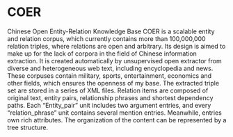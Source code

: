 # COER
Chinese Open Entity-Relation Knowledge Base
COER is a scalable entity and relation corpus, which currently contains more than 100,000,000 relation triples, where relations are open and arbitrary. Its design is aimed to make up for the lack of corpora in the field of Chinese information extraction. 
It is created automatically by unsupervised open extractor from diverse and heterogeneous web text, including encyclopedia and news. These corpuses contain military, sports, entertainment, economics and other fields, which ensures the openness of my base.
The extracted triple set are stored in a series of XML files. Relation items are composed of original text, entity pairs, relationship phrases and shortest dependency paths. Each “Entity_pair” unit includes two argument entries, and every “relation_phrase” unit contains several mention entries. Meanwhile, entries own rich attributes. The organization of the content can be represented by a tree structure.
